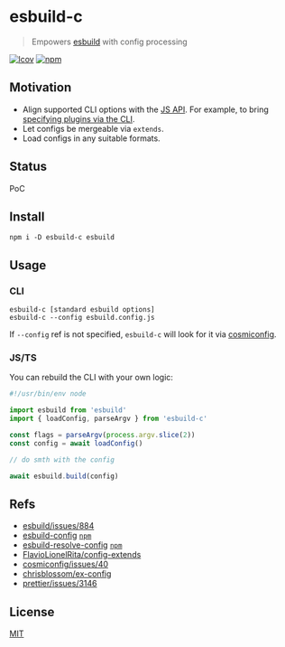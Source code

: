 # esbuild-c
> Empowers [esbuild](https://esbuild.github.io/) with config processing

[![lcov](https://img.shields.io/badge/dynamic/json?url=https%3A%2F%2Fgithub.com%2Fantongolub%2Fmisc%2Freleases%2Fdownload%2Flcov%2Flcov-sum.json&query=%24.scopes.packages_esbuild_c.max&label=lcov&color=brightgreen)](https://github.com/antongolub/misc/releases/download/lcov/lcov.info)
[![npm](https://img.shields.io/npm/v/esbuild-c.svg?&color=white)](https://www.npmjs.com/package/esbuild-c)

## Motivation
* Align supported CLI options with the [JS API](). For example, to bring [specifying plugins via the CLI](https://github.com/evanw/esbuild/issues/884).
* Let configs be mergeable via `extends`.
* Load configs in any suitable formats.

## Status
PoC

## Install
```shell
npm i -D esbuild-c esbuild
```

## Usage
### CLI
```shell
esbuild-c [standard esbuild options]
esbuild-c --config esbuild.config.js
```
If `--config` ref is not specified, `esbuild-c` will look for it via [cosmiconfig](https://github.com/cosmiconfig/cosmiconfig).

### JS/TS
You can rebuild the CLI with your own logic:
```ts
#!/usr/bin/env node

import esbuild from 'esbuild'
import { loadConfig, parseArgv } from 'esbuild-c'

const flags = parseArgv(process.argv.slice(2))
const config = await loadConfig()

// do smth with the config

await esbuild.build(config)
```

## Refs
* [esbuild/issues/884](https://github.com/evanw/esbuild/issues/884)
* [esbuild-config](https://github.com/bpierre/esbuild-config) [`npm`](https://www.npmjs.com/package/esbuild-config)
* [esbuild-resolve-config](https://github.com/yee94/utils/tree/main/packages/esbuild-resolve-config) [`npm`](https://www.npmjs.com/package/esbuild-resolve-config)
* [FlavioLionelRita/config-extends](https://github.com/FlavioLionelRita/config-extends)
* [cosmiconfig/issues/40](https://github.com/cosmiconfig/cosmiconfig/issues/40)
* [chrisblossom/ex-config](https://github.com/chrisblossom/ex-config)
* [prettier/issues/3146](https://github.com/prettier/prettier/issues/3146)

## License
[MIT](./LICENSE)
